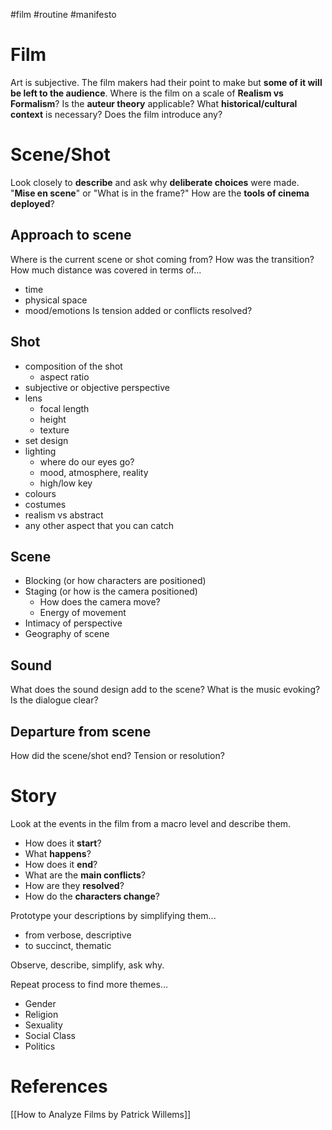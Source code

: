 #film #routine #manifesto 
# Film
Art is subjective. The film makers had their point to make but **some of it will be left to the audience**.
Where is the film on a scale of **Realism vs Formalism**?
Is the **auteur theory** applicable?
What **historical/cultural context** is necessary? Does the film introduce any?
# Scene/Shot
Look closely to **describe** and ask why **deliberate choices** were made.
"**Mise en scene**" or "What is in the frame?"
How are the **tools of cinema deployed**?
## Approach to scene
Where is the current scene or shot coming from?
How was the transition?
How much distance was covered in terms of...
- time
- physical space
- mood/emotions
Is tension added or conflicts resolved?
## Shot
- composition of the shot
	- aspect ratio
- subjective or objective perspective
- lens
	- focal length
	- height
	- texture
- set design
- lighting
	- where do our eyes go?
	- mood, atmosphere, reality
	- high/low key
- colours
- costumes
- realism vs abstract
- any other aspect that you can catch

## Scene
- Blocking (or how characters are positioned)
- Staging (or how is the camera positioned)
	- How does the camera move?
	- Energy of movement
- Intimacy of perspective
- Geography of scene

## Sound
What does the sound design add to the scene?
What is the music evoking?
Is the dialogue clear?

## Departure from scene
How did the scene/shot end?
Tension or resolution?

# Story
Look at the events in the film from a macro level and describe them.
- How does it **start**?
- What **happens**?
- How does it **end**?
- What are the **main conflicts**?
- How are they **resolved**?
- How do the **characters change**?

Prototype your descriptions by simplifying them...
- from verbose, descriptive
- to succinct, thematic

Observe, describe, simplify, ask why.

Repeat process to find more themes...
- Gender
- Religion
- Sexuality
- Social Class
- Politics

# References
[[How to Analyze Films by Patrick Willems]]